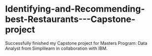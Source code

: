 # Identifying-and-Recommending-best-Restaurants---Capstone-project
Successfully finished my Capstone project for Masters Program: Data Analyst from Simplilearn in collaboration with IBM.

